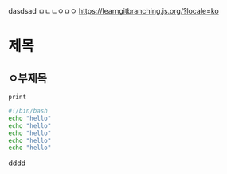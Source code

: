 dasdsad
ㅁㄴㄴㅇㅁㅇ
https://learngitbranching.js.org/?locale=ko
# 제목
## ㅇ부제목


`print`

```bash
#!/bin/bash
echo "hello"
echo "hello"
echo "hello"
echo "hello"
echo "hello"

```
dddd
